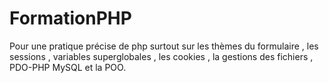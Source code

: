 # FormationPHP
Pour une pratique précise de php surtout sur les thèmes du formulaire , les sessions , variables superglobales , les cookies , la gestions des fichiers , PDO-PHP MySQL et la POO.
